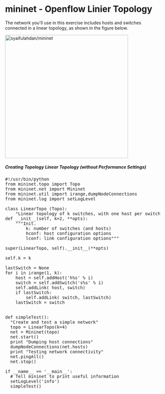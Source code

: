 # mininet - Openflow Linier Topology

The network you'll use in this exercise includes hosts and switches connected in a linear
topology, as shown in the figure below.

<img src="https://github.com/syaifulahdan/mininet/blob/master/image/Screenshot%20from%202016-04-02%2002:44:01.png" width="400" height="400" align="center" title="syaifulahdan/mininet" />

##### Creating Topology Linear Topology (without Performance Settings)

<pre>
#!/usr/bin/python
from mininet.topo import Topo
from mininet.net import Mininet
from mininet.util import irange,dumpNodeConnections
from mininet.log import setLogLevel

class LinearTopo (Topo):
    "Linear topology of k switches, with one host per switch."
def __init__(self, k=2, **opts):
    """Init.
        k: number of switches (and hosts)
        hconf: host configuration options
        lconf: link configuration options"""

super(LinearTopo, self).__init__(**opts)

self.k = k

lastSwitch = None
for i in irange(1, k):
    host = self.addHost('h%s' % i)
    switch = self.addSwitch('s%s' % i)
    self.addLink( host, switch)
    if lastSwitch:
        self.addLink( switch, lastSwitch)
    lastSwitch = switch


def simpleTest():
  "Create and test a simple network"
  topo = LinearTopo(k=4)
  net = Mininet(topo)
  net.start()
  print "Dumping host connections"
  dumpNodeConnections(net.hosts)
  print "Testing network connectivity"
  net.pingAll()
  net.stop()
  
if __name__ == '__main__':
  # Tell mininet to print useful information
  setLogLevel('info')
  simpleTest()

</pre>
